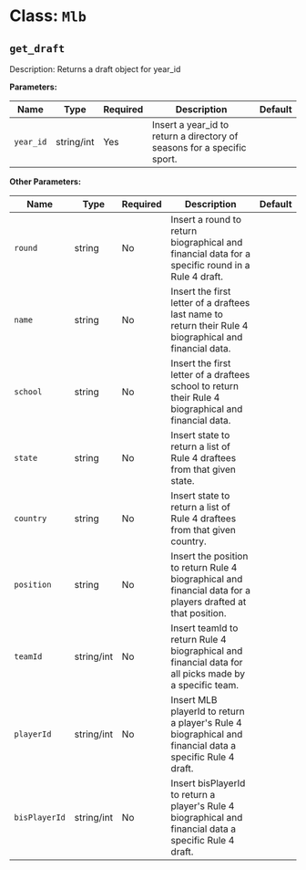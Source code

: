 ﻿Class: `Mlb`
===================

`get_draft`
----------

Description: Returns a draft object for year_id

**Parameters:**

| Name       | Type      | Required | Description                         | Default
| ---------- | --------- | -------- | ----------------------------------- | -------
| `year_id` | string/int | Yes      | Insert a year_id to return a directory of seasons for a specific sport. |

**Other Parameters:**

| Name       | Type      | Required | Description                         | Default
| ---------- | --------- | -------- | ----------------------------------- | -------
| `round` | string | No      | Insert a round to return biographical and financial data for a specific round in a Rule 4 draft. |
| `name` | string | No      | Insert the first letter of a draftees last name to return their Rule 4 biographical and financial data. |
| `school` | string | No      | Insert the first letter of a draftees school to return their Rule 4 biographical and financial data. |
| `state` | string | No      | Insert state to return a list of Rule 4 draftees from that given state. |
| `country` | string | No      | Insert state to return a list of Rule 4 draftees from that given country. |
| `position` | string | No      | Insert the position to return Rule 4 biographical and financial data for a players drafted at that position. |
| `teamId` | string/int | No      | Insert teamId to return Rule 4 biographical and financial data for all picks made by a specific team. |
| `playerId` | string/int | No      | Insert MLB playerId to return a player's Rule 4 biographical and financial data a specific Rule 4 draft. |
| `bisPlayerId` | string/int | No      | Insert bisPlayerId to return a player's Rule 4 biographical and financial data a specific Rule 4 draft. |